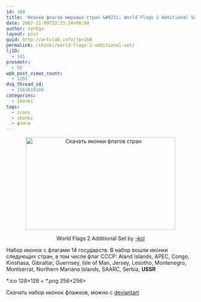 ```yaml
---
id: 168
title: 'Иконки флагов мировых стран &#8211; World Flags 2 Additional Set'
date: 2007-11-09T22:33:24+00:00
author: serEga
layout: post
guid: http://artslab.info/?p=168
permalink: /ikonki/world-flags-2-additional-set/
ljID:
  - 141
prosmotr:
  - 56
wpb_post_views_count:
  - 1201
dsq_thread_id:
  - 1563818169
categories:
  - ikonki
tags:
  - icons
  - ikonki
  - флаги
---
```

<center>
  <a href="http://artslab.info/wp-content/uploads/world_flags.jpg"><img src="http://artslab.info/wp-content/uploads/world_flags.jpg" alt="Скачать иконки флагов стран" title="world_flags" width="400" height="247" class="alignnone size-full wp-image-860" /></a>
</center>

<p align="center">
  World Flags 2 Additional Set by <a href="http://-kol.deviantart.com/" title="deviantart">-kol</a>
</p>

Набор иконок с флагами 14 государств. В набор вошли иконки следующих стран, в том числе флаг СССР: Aland Islands, APEC, Congo, Kinshasa, Gibraltar, Guernsey, Isle of Man, Jersey, Lesotho, Montenegro, Montserrat, Northern Mariana Islands, SAARC, Serbia, **USSR**

\*.ico 128&#215;128 + \*.png 256&#215;256>

Скачать набор иконок флажков, можно с <a href="http://-kol.deviantart.com/art/World-Flags-2-Additional-Set-1-69078740" title="Скачать иконки" target="_blank">deviantart</a>